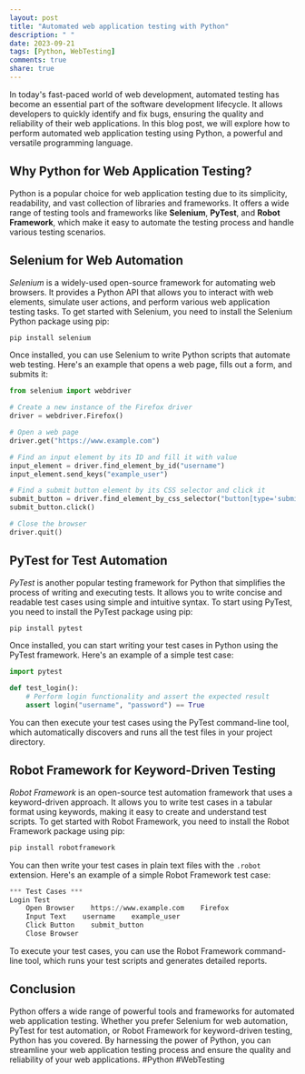 ```yaml
---
layout: post
title: "Automated web application testing with Python"
description: " "
date: 2023-09-21
tags: [Python, WebTesting]
comments: true
share: true
---
```


In today's fast-paced world of web development, automated testing has become an essential part of the software development lifecycle. It allows developers to quickly identify and fix bugs, ensuring the quality and reliability of their web applications. In this blog post, we will explore how to perform automated web application testing using Python, a powerful and versatile programming language.

## Why Python for Web Application Testing?

Python is a popular choice for web application testing due to its simplicity, readability, and vast collection of libraries and frameworks. It offers a wide range of testing tools and frameworks like **Selenium**, **PyTest**, and **Robot Framework**, which make it easy to automate the testing process and handle various testing scenarios.

## Selenium for Web Automation

*Selenium* is a widely-used open-source framework for automating web browsers. It provides a Python API that allows you to interact with web elements, simulate user actions, and perform various web application testing tasks. To get started with Selenium, you need to install the Selenium Python package using pip:

```python
pip install selenium
```

Once installed, you can use Selenium to write Python scripts that automate web testing. Here's an example that opens a web page, fills out a form, and submits it:

```python
from selenium import webdriver

# Create a new instance of the Firefox driver
driver = webdriver.Firefox()

# Open a web page
driver.get("https://www.example.com")

# Find an input element by its ID and fill it with value
input_element = driver.find_element_by_id("username")
input_element.send_keys("example_user")

# Find a submit button element by its CSS selector and click it
submit_button = driver.find_element_by_css_selector("button[type='submit']")
submit_button.click()

# Close the browser
driver.quit()
```

## PyTest for Test Automation

*PyTest* is another popular testing framework for Python that simplifies the process of writing and executing tests. It allows you to write concise and readable test cases using simple and intuitive syntax. To start using PyTest, you need to install the PyTest package using pip:

```python
pip install pytest
```

Once installed, you can start writing your test cases in Python using the PyTest framework. Here's an example of a simple test case:

```python
import pytest

def test_login():
    # Perform login functionality and assert the expected result
    assert login("username", "password") == True
```

You can then execute your test cases using the PyTest command-line tool, which automatically discovers and runs all the test files in your project directory.

## Robot Framework for Keyword-Driven Testing

*Robot Framework* is an open-source test automation framework that uses a keyword-driven approach. It allows you to write test cases in a tabular format using keywords, making it easy to create and understand test scripts. To get started with Robot Framework, you need to install the Robot Framework package using pip:

```python
pip install robotframework
```

You can then write your test cases in plain text files with the `.robot` extension. Here's an example of a simple Robot Framework test case:

```python
*** Test Cases ***
Login Test
    Open Browser    https://www.example.com    Firefox
    Input Text    username    example_user
    Click Button    submit_button
    Close Browser
```

To execute your test cases, you can use the Robot Framework command-line tool, which runs your test scripts and generates detailed reports.

## Conclusion

Python offers a wide range of powerful tools and frameworks for automated web application testing. Whether you prefer Selenium for web automation, PyTest for test automation, or Robot Framework for keyword-driven testing, Python has you covered. By harnessing the power of Python, you can streamline your web application testing process and ensure the quality and reliability of your web applications. #Python #WebTesting
